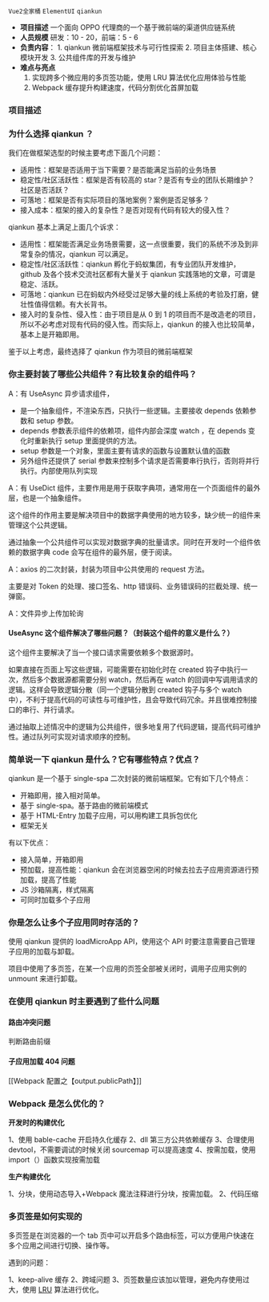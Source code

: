 `Vue2全家桶` `ElementUI` `qiankun` 

- **项目描述**
     一个面向 OPPO 代理商的一个基于微前端的渠道供应链系统
- **人员规模**
	 研发：10 - 20，前端：5 - 6 
- **负责内容**：
	  1. qiankun 微前端框架技术与可行性探索
	  2. 项目主体搭建、核心模块开发
	  3. 公共组件库的开发与维护
- **难点与亮点**
	1. 实现跨多个微应用的多页签功能，使用 LRU 算法优化应用体验与性能
	2. Webpack 缓存提升构建速度，代码分割优化首屏加载 

### 项目描述

### 为什么选择 qiankun ？

我们在做框架选型的时候主要考虑下面几个问题：

- 适用性：框架是否适用于当下需要？是否能满足当前的业务场景
- 稳定性/社区活跃性：框架是否有较高的 star？是否有专业的团队长期维护？社区是否活跃？
- 可落地：框架是否有实际项目的落地案例？案例是否足够多？
- 接入成本：框架的接入的复杂性？是否对现有代码有较大的侵入性？

qiankun 基本上满足上面几个诉求：

- 适用性：框架能否满足业务场景需要，这一点很重要，我们的系统不涉及到非常复杂的情况，qiankun 可以满足。
- 稳定性/社区活跃性：qiankun 孵化于蚂蚁集团，有专业团队开发维护，github 及各个技术交流社区都有大量关于 qiankun 实践落地的文章，可谓是稳定、活跃。
- 可落地：qiankun 已在蚂蚁内外经受过足够大量的线上系统的考验及打磨，健壮性值得信赖。有大长背书。
- 接入时的复杂性、侵入性：由于项目是从 0 到 1 的项目而不是改造老的项目，所以不必考虑对现有代码的侵入性。而实际上，qiankun 的接入也比较简单，基本上是开箱即用。

鉴于以上考虑，最终选择了 qiankun 作为项目的微前端框架

### 你主要封装了哪些公共组件？有比较复杂的组件吗？

A：有 UseAsync 异步请求组件，
- 是一个抽象组件，不渲染东西，只执行一些逻辑。主要接收 depends 依赖参数和 setup 参数。
- depends 参数表示组件的依赖项，组件内部会深度 watch ，在 depends 变化时重新执行 setup 里面提供的方法。
- setup 参数是一个对象，里面主要有请求的函数与设置默认值的函数
- 另外组件还提供了 serial 参数来控制多个请求是否需要串行执行，否则将并行执行。内部使用队列实现

A：有 UseDict 组件，主要作用是用于获取字典项，通常用在一个页面组件的最外层，也是一个抽象组件。

这个组件的作用主要是解决项目中的数据字典使用的地方较多，缺少统一的组件来管理这个公共逻辑。

通过抽象一个公共组件可以实现对数据字典的批量请求。同时在开发时一个组件依赖的数据字典 code 会写在组件的最外层，便于阅读。

A：axios 的二次封装，封装为项目中公共使用的 request 方法。

主要是对 Token 的处理、接口签名、http 错误码、业务错误码的拦截处理、统一弹窗。

A：文件异步上传加轮询

#### UseAsync 这个组件解决了哪些问题？（封装这个组件的意义是什么？）

这个组件主要解决了当一个接口请求需要依赖多个数据源时。

如果直接在页面上写这些逻辑，可能需要在初始化时在 created 钩子中执行一次，然后多个数据源都需要分别 watch，然后再在 watch 的回调中写调用请求的逻辑。这样会导致逻辑分散（同一个逻辑分散到 created 钩子与多个 watch 中），不利于提高代码的可读性与可维护性，且会导致代码冗余。并且很难控制接口的串行、并行请求。

通过抽取上述情况中的逻辑为公共组件，很多地复用了代码逻辑，提高代码可维护性。通过队列可实现对请求顺序的控制。

### 简单说一下 qiankun 是什么？它有哪些特点？优点？

qiankun 是一个基于 single-spa 二次封装的微前端框架。它有如下几个特点：

- 开箱即用，接入相对简单。
- 基于 single-spa。基于路由的微前端模式
- 基于 HTML-Entry 加载子应用，可以用构建工具拆包优化
- 框架无关

有以下优点：

 - 接入简单，开箱即用
 - 预加载，提高性能：qiankun 会在浏览器空闲的时候去拉去子应用资源进行预加载，提高了性能
 - JS 沙箱隔离，样式隔离
 - 可同时加载多个子应用

### 你是怎么让多个子应用同时存活的？

使用 qiankun 提供的 loadMicroApp API，使用这个 API 时要注意需要自己管理子应用的加载与卸载。

项目中使用了多页签，在某一个应用的页签全部被关闭时，调用子应用实例的 unmount 来进行卸载。
### 在使用 qiankun 时主要遇到了些什么问题

#### 路由冲突问题

判断路由前缀

#### 子应用加载 404 问题

[[Webpack 配置之【output.publicPath】]]

### Webpack 是怎么优化的？

**开发时的构建优化**

1、使用 bable-cache 开启持久化缓存
2、dll 第三方公共依赖缓存
3、合理使用 devtool，不需要调试的时候关闭 sourcemap 可以提高速度
4、按需加载，使用 import（）函数实现按需加载

**生产构建优化**

1、分块，使用动态导入+Webpack 魔法注释进行分块，按需加载。
2、代码压缩

### 多页签是如何实现的

多页签是在浏览器的一个 tab 页中可以开启多个路由标签，可以方便用户快速在多个应用之间进行切换、操作等。

遇到的问题：

1、keep-alive 缓存
2、跨域问题
3、页签数量应该加以管理，避免内存使用过大，使用 [LRU](https://zh.wikipedia.org/wiki/%E5%BF%AB%E5%8F%96%E6%96%87%E4%BB%B6%E7%BD%AE%E6%8F%9B%E6%A9%9F%E5%88%B6) 算法进行优化。


